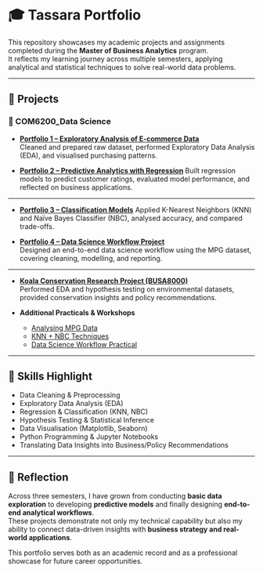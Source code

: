 # 🎓 Tassara Portfolio

This repository showcases my academic projects and assignments completed during the **Master of Business Analytics** program.  
It reflects my learning journey across multiple semesters, applying analytical and statistical techniques to solve real-world data problems.  

---

## 📂 Projects

### 📌 COM6200_Data Science
- [**Portfolio 1 – Exploratory Analysis of E-commerce Data**](https://github.com/TassaraJedsameanmai/Tassara-Portfolio-/blob/main/COM6200-Portfolio%201/Portfolio_1_questions.ipynb)  
  Cleaned and prepared raw dataset, performed Exploratory Data Analysis (EDA), and visualised purchasing patterns.  

- [**Portfolio 2 – Predictive Analytics with Regression**](https://github.com/TassaraJedsameanmai/Tassara-Portfolio-/blob/main/COM6200-Portfolio2/new_Portfolio_2_questions_(2024_S1)%20(2).ipynb)  
  Built regression models to predict customer ratings, evaluated model performance, and reflected on business applications.  

---


- [**Portfolio 3 – Classification Models**](https://github.com/TassaraJedsameanmai/Tassara-Portfolio-/blob/main/COM6200-Portfolio3/Portfolio_Part_3_(2024_S1)_Questions.ipynb)  
  Applied K-Nearest Neighbors (KNN) and Naïve Bayes Classifier (NBC), analysed accuracy, and compared trade-offs.  

- [**Portfolio 4 – Data Science Workflow Project**](https://github.com/TassaraJedsameanmai/Tassara-Portfolio-/blob/main/COM6200-Portfolio4/Porfolio4_Tassara.ipynb)  
  Designed an end-to-end data science workflow using the MPG dataset, covering cleaning, modelling, and reporting.  

---

- [**Koala Conservation Research Project (BUSA8000)**](https://github.com/TassaraJedsameanmai/Tassara-Portfolio-/blob/main/BUSA8000-Data%20Analyst%20for%20Australian%20Koala%20Conservation%20Research/BUSA8000-Data%20Analyst%20for%20Australian%20Koala%20Conservation%20Research.ipynb)  
  Performed EDA and hypothesis testing on environmental datasets, provided conservation insights and policy recommendations.  

- **Additional Practicals & Workshops**  
  - [Analysing MPG Data](https://github.com/TassaraJedsameanmai/Tassara-Portfolio-/blob/main/Analysing-MPG%20Data.ipynb)  
  - [KNN + NBC Techniques](https://github.com/TassaraJedsameanmai/Tassara-Portfolio-/blob/main/KNN%2BNBC%20Techniques%20practical.ipynb)  
  - [Data Science Workflow Practical](https://github.com/TassaraJedsameanmai/Tassara-Portfolio-/blob/main/Practical-workshop-Data%20Science%20work%20flow.ipynb)  

---

## 🚀 Skills Highlight
- Data Cleaning & Preprocessing  
- Exploratory Data Analysis (EDA)  
- Regression & Classification (KNN, NBC)  
- Hypothesis Testing & Statistical Inference  
- Data Visualisation (Matplotlib, Seaborn)  
- Python Programming & Jupyter Notebooks  
- Translating Data Insights into Business/Policy Recommendations  

---

## 🌱 Reflection
Across three semesters, I have grown from conducting **basic data exploration** to developing **predictive models** and finally designing **end-to-end analytical workflows**.  
These projects demonstrate not only my technical capability but also my ability to connect data-driven insights with **business strategy and real-world applications**.  

This portfolio serves both as an academic record and as a professional showcase for future career opportunities.  
